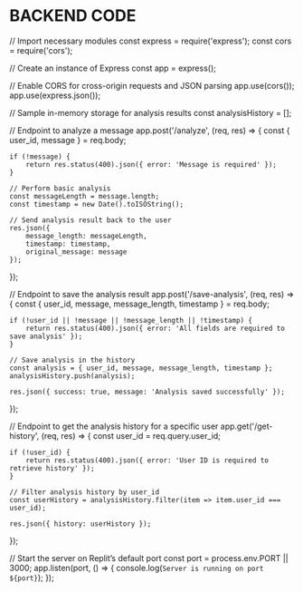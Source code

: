 # BACKEND CODE
// Import necessary modules
const express = require('express');
const cors = require('cors');

// Create an instance of Express
const app = express();

// Enable CORS for cross-origin requests and JSON parsing
app.use(cors());
app.use(express.json());

// Sample in-memory storage for analysis results
const analysisHistory = [];

// Endpoint to analyze a message
app.post('/analyze', (req, res) => {
    const { user_id, message } = req.body;

    if (!message) {
        return res.status(400).json({ error: 'Message is required' });
    }

    // Perform basic analysis
    const messageLength = message.length;
    const timestamp = new Date().toISOString();

    // Send analysis result back to the user
    res.json({
        message_length: messageLength,
        timestamp: timestamp,
        original_message: message
    });
});

// Endpoint to save the analysis result
app.post('/save-analysis', (req, res) => {
    const { user_id, message, message_length, timestamp } = req.body;

    if (!user_id || !message || !message_length || !timestamp) {
        return res.status(400).json({ error: 'All fields are required to save analysis' });
    }

    // Save analysis in the history
    const analysis = { user_id, message, message_length, timestamp };
    analysisHistory.push(analysis);

    res.json({ success: true, message: 'Analysis saved successfully' });
});

// Endpoint to get the analysis history for a specific user
app.get('/get-history', (req, res) => {
    const user_id = req.query.user_id;

    if (!user_id) {
        return res.status(400).json({ error: 'User ID is required to retrieve history' });
    }

    // Filter analysis history by user_id
    const userHistory = analysisHistory.filter(item => item.user_id === user_id);

    res.json({ history: userHistory });
});

// Start the server on Replit’s default port
const port = process.env.PORT || 3000;
app.listen(port, () => {
    console.log(`Server is running on port ${port}`);
});
